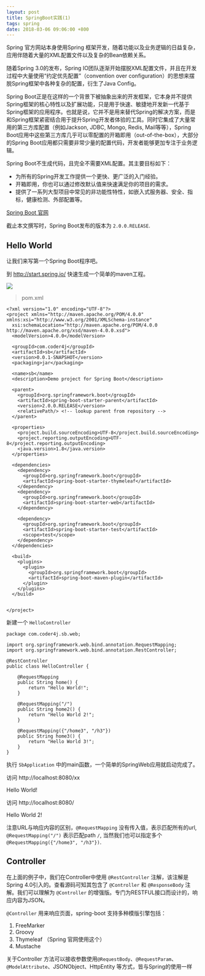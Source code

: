```yaml
---
layout: post
title: SpringBoot实践(1)
tags: spring
date: 2018-03-06 09:06:00 +800
---
```


Spring 官方网站本身使用Spring 框架开发，随着功能以及业务逻辑的日益复杂，应用伴随着大量的XML配置文件以及复杂的Bean依赖关系。 

随着Spring 3.0的发布，Spring IO团队逐渐开始摆脱XML配置文件，并且在开发过程中大量使用“约定优先配置”（convention over configuration）的思想来摆脱Spring框架中各种复杂的配置，衍生了Java Config。

Spring Boot正是在这样的一个背景下被抽象出来的开发框架，它本身并不提供Spring框架的核心特性以及扩展功能，只是用于快速、敏捷地开发新一代基于Spring框架的应用程序。也就是说，它并不是用来替代Spring的解决方案，而是和Spring框架紧密结合用于提升Spring开发者体验的工具。同时它集成了大量常用的第三方库配置（例如Jackson, JDBC, Mongo, Redis, Mail等等），Spring Boot应用中这些第三方库几乎可以零配置的开箱即用（out-of-the-box），大部分的Spring Boot应用都只需要非常少量的配置代码，开发者能够更加专注于业务逻辑。

Spring Boot不生成代码，且完全不需要XML配置。其主要目标如下： 

- 为所有的Spring开发工作提供一个更快、更广泛的入门经验。 
- 开箱即用，你也可以通过修改默认值来快速满足你的项目的需求。 
- 提供了一系列大型项目中常见的非功能性特性，如嵌入式服务器、安全、指标，健康检测、外部配置等。

[Spring Boot 官网](http://projects.spring.io/spring-boot/)

截止本文撰写时，Spring Boot发布的版本为 `2.0.0.RELEASE`.

## Hello World

让我们来写第一个Spring Boot程序吧。

到 http://start.spring.io/ 快速生成一个简单的maven工程。

![](http://qcdn.huangyanxiang.com/blog/screenshot_20180306101700.png)

> pom.xml

```
<?xml version="1.0" encoding="UTF-8"?>
<project xmlns="http://maven.apache.org/POM/4.0.0" xmlns:xsi="http://www.w3.org/2001/XMLSchema-instance"
  xsi:schemaLocation="http://maven.apache.org/POM/4.0.0 http://maven.apache.org/xsd/maven-4.0.0.xsd">
  <modelVersion>4.0.0</modelVersion>

  <groupId>com.coder4j</groupId>
  <artifactId>sb</artifactId>
  <version>0.0.1-SNAPSHOT</version>
  <packaging>jar</packaging>

  <name>sb</name>
  <description>Demo project for Spring Boot</description>

  <parent>
    <groupId>org.springframework.boot</groupId>
    <artifactId>spring-boot-starter-parent</artifactId>
    <version>2.0.0.RELEASE</version>
    <relativePath/> <!-- lookup parent from repository -->
  </parent>

  <properties>
    <project.build.sourceEncoding>UTF-8</project.build.sourceEncoding>
    <project.reporting.outputEncoding>UTF-8</project.reporting.outputEncoding>
    <java.version>1.8</java.version>
  </properties>

  <dependencies>
    <dependency>
      <groupId>org.springframework.boot</groupId>
      <artifactId>spring-boot-starter-thymeleaf</artifactId>
    </dependency>
    <dependency>
      <groupId>org.springframework.boot</groupId>
      <artifactId>spring-boot-starter-web</artifactId>
    </dependency>

    <dependency>
      <groupId>org.springframework.boot</groupId>
      <artifactId>spring-boot-starter-test</artifactId>
      <scope>test</scope>
    </dependency>
  </dependencies>

  <build>
    <plugins>
      <plugin>
        <groupId>org.springframework.boot</groupId>
        <artifactId>spring-boot-maven-plugin</artifactId>
      </plugin>
    </plugins>
  </build>


</project>
```

新建一个 `HelloController`

```
package com.coder4j.sb.web;

import org.springframework.web.bind.annotation.RequestMapping;
import org.springframework.web.bind.annotation.RestController;

@RestController
public class HelloController {

    @RequestMapping
    public String home() {
        return "Hello World!";
    }
    
    @RequestMapping("/")
    public String home2() {
        return "Hello World 2!";
    }

    @RequestMapping({"/home3", "/h3"})
    public String home3() {
        return "Hello World 3!";
    }
}
```

执行 `SbApplication` 中的main函数，一个简单的SpringWeb应用就启动完成了。

访问 http://localhost:8080/xx

Hello World!

访问 http://localhost:8080/

Hello World 2!

注意URL与响应内容的区别，`@RequestMapping` 没有传入值，表示匹配所有的url, `@RequestMapping("/")` 表示匹配path `/`, 当然我们也可以指定多个 `@RequestMapping({"/home3", "/h3"})`.

## Controller

在上面的例子中，我们在Controller中使用 `@RestController` 注解，该注解是Spring 4.0引入的。查看源码可知其包含了 `@Controller` 和 `@ResponseBody` 注解。我们可以理解为 `@Controller` 的增强版。专门为RESTFUL接口而设计的，响应内容为JSON。

`@Controller` 用来响应页面，spring-boot 支持多种模版引擎包括： 

1. FreeMarker 
2. Groovy 
3. Thymeleaf （Spring 官网使用这个）
4. Mustache

关于Controller 方法可以接收参数使用`@RequestBody`、`@RequestParam`、`@ModelAttribute`、JSONObject、HttpEntity 等方式，皆与Spring的使用一样